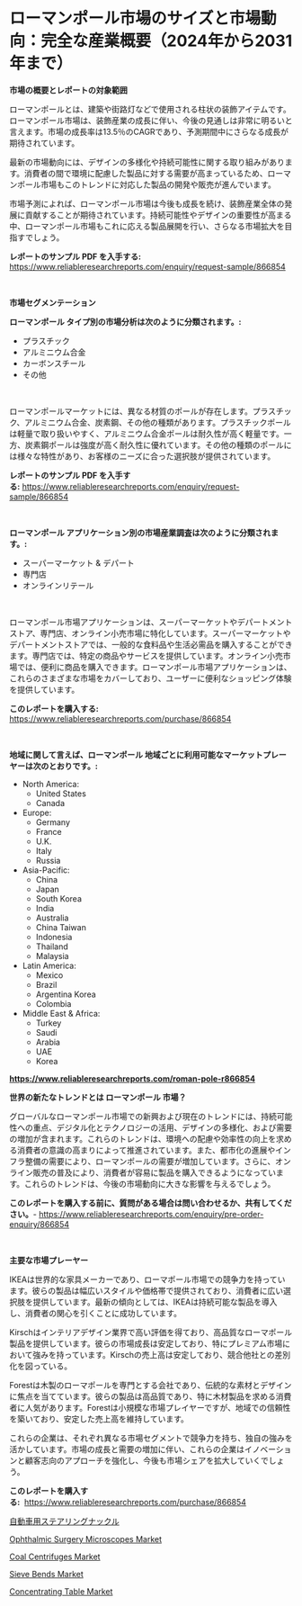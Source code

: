 <p><h1>ローマンポール市場のサイズと市場動向：完全な産業概要（2024年から2031年まで）</h1></p><p><strong>市場の概要とレポートの対象範囲</strong></p>
<p><p>ローマンポールとは、建築や街路灯などで使用される柱状の装飾アイテムです。ローマンポール市場は、装飾産業の成長に伴い、今後の見通しは非常に明るいと言えます。市場の成長率は13.5％のCAGRであり、予測期間中にさらなる成長が期待されています。</p><p>最新の市場動向には、デザインの多様化や持続可能性に関する取り組みがあります。消費者の間で環境に配慮した製品に対する需要が高まっているため、ローマンポール市場もこのトレンドに対応した製品の開発や販売が進んでいます。</p><p>市場予測によれば、ローマンポール市場は今後も成長を続け、装飾産業全体の発展に貢献することが期待されています。持続可能性やデザインの重要性が高まる中、ローマンポール市場もこれに応える製品展開を行い、さらなる市場拡大を目指すでしょう。</p></p>
<p><strong>レポートのサンプル PDF を入手する:</strong> <a href="https://www.reliableresearchreports.com/enquiry/request-sample/866854">https://www.reliableresearchreports.com/enquiry/request-sample/866854</a></p>
<p>&nbsp;</p>
<p><strong>市場セグメンテーション</strong></p>
<p><strong>ローマンポール タイプ別の市場分析は次のように分類されます。:</strong></p>
<p><ul><li>プラスチック</li><li>アルミニウム合金</li><li>カーボンスチール</li><li>その他</li></ul></p>
<p>&nbsp;</p>
<p><p>ローマンポールマーケットには、異なる材質のポールが存在します。プラスチック、アルミニウム合金、炭素鋼、その他の種類があります。プラスチックポールは軽量で取り扱いやすく、アルミニウム合金ポールは耐久性が高く軽量です。一方、炭素鋼ポールは強度が高く耐久性に優れています。その他の種類のポールには様々な特性があり、お客様のニーズに合った選択肢が提供されています。</p></p>
<p><strong>レポートのサンプル PDF を入手する:</strong>&nbsp;<a href="https://www.reliableresearchreports.com/enquiry/request-sample/866854">https://www.reliableresearchreports.com/enquiry/request-sample/866854</a></p>
<p>&nbsp;</p>
<p><strong> ローマンポール アプリケーション別の市場産業調査は次のように分類されます。:</strong></p>
<p><ul><li>スーパーマーケット & デパート</li><li>専門店</li><li>オンラインリテール</li></ul></p>
<p>&nbsp;</p>
<p><p>ローマンポール市場アプリケーションは、スーパーマーケットやデパートメントストア、専門店、オンライン小売市場に特化しています。スーパーマーケットやデパートメントストアでは、一般的な食料品や生活必需品を購入することができます。専門店では、特定の商品やサービスを提供しています。オンライン小売市場では、便利に商品を購入できます。ローマンポール市場アプリケーションは、これらのさまざまな市場をカバーしており、ユーザーに便利なショッピング体験を提供しています。</p></p>
<p><strong>このレポートを購入する:</strong>&nbsp; <a href="https://www.reliableresearchreports.com/purchase/866854">https://www.reliableresearchreports.com/purchase/866854</a></p>
<p>&nbsp;</p>
<p><strong>地域に関して言えば、ローマンポール 地域ごとに利用可能なマーケットプレーヤーは次のとおりです。:</strong></p>
<p><ul>
    <li>
        North America:
        <ul>
            <li>United States</li>
            <li>Canada</li>
        </ul>
    </li>
    <li>
        Europe:
        <ul>
            <li>Germany</li>
            <li>France</li>
            <li>U.K.</li>
            <li>Italy</li>
            <li>Russia</li>
        </ul>
    </li>
    <li>
        Asia-Pacific:
        <ul>
            <li>China</li>
            <li>Japan</li>
            <li>South Korea</li>
            <li>India</li>
            <li>Australia</li>
            <li>China Taiwan</li>
            <li>Indonesia</li>
            <li>Thailand</li>
            <li>Malaysia</li>
        </ul>
    </li>
    <li>
        Latin America:
        <ul>
            <li>Mexico</li>
            <li>Brazil</li>
            <li>Argentina Korea</li>
            <li>Colombia</li>
        </ul>
    </li>
    <li>
        Middle East & Africa:
        <ul>
            <li>Turkey</li>
            <li>Saudi</li>
            <li>Arabia</li>
            <li>UAE</li>
            <li>Korea</li>
        </ul>
    </li>
    </ul></p>
<p><strong><a href="https://www.reliableresearchreports.com/roman-pole-r866854">https://www.reliableresearchreports.com/roman-pole-r866854</a></strong>&nbsp;</p>
<p><strong>世界の新たなトレンドとは ローマンポール 市場？</strong></p>
<p><p>グローバルなローマンポール市場での新興および現在のトレンドには、持続可能性への重点、デジタル化とテクノロジーの活用、デザインの多様化、および需要の増加が含まれます。これらのトレンドは、環境への配慮や効率性の向上を求める消費者の意識の高まりによって推進されています。また、都市化の進展やインフラ整備の需要により、ローマンポールの需要が増加しています。さらに、オンライン販売の普及により、消費者が容易に製品を購入できるようになっています。これらのトレンドは、今後の市場動向に大きな影響を与えるでしょう。</p></p>
<p><strong>このレポートを購入する前に、質問がある場合は問い合わせるか、共有してください。</strong>- <a href="https://www.reliableresearchreports.com/enquiry/pre-order-enquiry/866854">https://www.reliableresearchreports.com/enquiry/pre-order-enquiry/866854</a></p>
<p>&nbsp;</p>
<p><strong>主要な市場プレーヤー</strong></p>
<p><p>IKEAは世界的な家具メーカーであり、ローマポール市場での競争力を持っています。彼らの製品は幅広いスタイルや価格帯で提供されており、消費者に広い選択肢を提供しています。最新の傾向としては、IKEAは持続可能な製品を導入し、消費者の関心を引くことに成功しています。</p><p>Kirschはインテリアデザイン業界で高い評価を得ており、高品質なローマポール製品を提供しています。彼らの市場成長は安定しており、特にプレミアム市場において強みを持っています。Kirschの売上高は安定しており、競合他社との差別化を図っている。</p><p>Forestは木製のローマポールを専門とする会社であり、伝統的な素材とデザインに焦点を当てています。彼らの製品は高品質であり、特に木材製品を求める消費者に人気があります。Forestは小規模な市場プレイヤーですが、地域での信頼性を築いており、安定した売上高を維持しています。</p><p>これらの企業は、それぞれ異なる市場セグメントで競争力を持ち、独自の強みを活かしています。市場の成長と需要の増加に伴い、これらの企業はイノベーションと顧客志向のアプローチを強化し、今後も市場シェアを拡大していくでしょう。</p></p>
<p><strong>このレポートを購入する:</strong>&nbsp;&nbsp;<a href="https://www.reliableresearchreports.com/purchase/866854">https://www.reliableresearchreports.com/purchase/866854</a></p>
<p><p><a href="https://medium.com/@clairhane2018/%E8%87%AA%E5%8B%95%E8%BB%8A%E3%82%B9%E3%83%86%E3%82%A2%E3%83%AA%E3%83%B3%E3%82%B0%E3%83%8A%E3%83%83%E3%82%AF%E3%83%AB%E5%B8%82%E5%A0%B4%E8%A6%8F%E6%A8%A1-%E5%B8%82%E5%A0%B4%E5%8B%95%E5%90%91%E3%81%A8%E5%B8%82%E5%A0%B4%E4%BA%88%E6%B8%AC-2024%E5%B9%B4%E3%81%8B%E3%82%892031%E5%B9%B4-b7dd1debb25d">自動車用ステアリングナックル</a></p><p><a href="https://sore-arch-6db.notion.site/Ophthalmic-Surgery-Microscopes-Market-The-Key-To-Successful-Business-Strategy-Forecast-Till-2031-15046b16b74743828c5b526f349a80b7">Ophthalmic Surgery Microscopes Market</a></p><p><a href="https://github.com/bmorecock/Market-Research-Report-List-3/blob/main/coal-centrifuges-market.md">Coal Centrifuges Market</a></p><p><a href="https://github.com/jsmusil/Market-Research-Report-List-3/blob/main/sieve-bends-market.md">Sieve Bends Market</a></p><p><a href="https://view.publitas.com/reportprime-1/concentrating-table-market-research-report-its-history-and-forecast-2024-to-2031/">Concentrating Table Market</a></p></p>